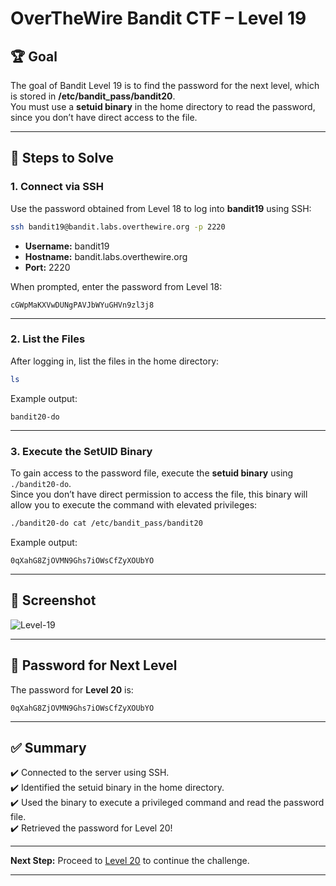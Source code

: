 
# OverTheWire Bandit CTF – Level 19

## 🏆 **Goal**  
The goal of Bandit Level 19 is to find the password for the next level, which is stored in **/etc/bandit_pass/bandit20**.  
You must use a **setuid binary** in the home directory to read the password, since you don’t have direct access to the file.  

---

## 🚀 **Steps to Solve**

### 1. **Connect via SSH**  
Use the password obtained from Level 18 to log into **bandit19** using SSH:

```bash
ssh bandit19@bandit.labs.overthewire.org -p 2220
```

- **Username:** bandit19  
- **Hostname:** bandit.labs.overthewire.org  
- **Port:** 2220  

When prompted, enter the password from Level 18:

```
cGWpMaKXVwDUNgPAVJbWYuGHVn9zl3j8
```

---

### 2. **List the Files**  
After logging in, list the files in the home directory:

```bash
ls
```

Example output:
```
bandit20-do
```

---

### 3. **Execute the SetUID Binary**  
To gain access to the password file, execute the **setuid binary** using `./bandit20-do`.  
Since you don’t have direct permission to access the file, this binary will allow you to execute the command with elevated privileges:

```bash
./bandit20-do cat /etc/bandit_pass/bandit20
```

Example output:
```
0qXahG8ZjOVMN9Ghs7iOWsCfZyXOUbYO
```

---

## 📸 **Screenshot**  
![Level-19](https://github.com/user-attachments/assets/5e4108ac-ab09-44d4-84b7-37e55d0015b2)


---

## 🔑 **Password for Next Level**  
The password for **Level 20** is:

```
0qXahG8ZjOVMN9Ghs7iOWsCfZyXOUbYO
```

---

## ✅ **Summary**  
✔️ Connected to the server using SSH.  
✔️ Identified the setuid binary in the home directory.  
✔️ Used the binary to execute a privileged command and read the password file.  
✔️ Retrieved the password for Level 20!  

---

**Next Step:** Proceed to [Level 20](https://overthewire.org/wargames/bandit/bandit20.html) to continue the challenge.  

---
